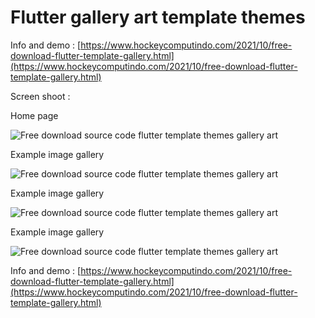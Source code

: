 # Flutter gallery art template themes

Info and demo :
[https://www.hockeycomputindo.com/2021/10/free-download-flutter-template-gallery.html](https://www.hockeycomputindo.com/2021/10/free-download-flutter-template-gallery.html)

Screen shoot :

Home page

![Free download source code flutter template themes gallery art](https://1.bp.blogspot.com/-bS3Y7sZJ-5A/YVh5LWJ6QwI/AAAAAAAARPM/HY5J2IN-FjEa81iBrB3HIcs3Aytf4OgxwCLcBGAsYHQ/s533/free%2Bdownload%2Bflutter%2Bsource%2Bcode%2Bgallery%2B%25284%2529.png)


Example image gallery

![Free download source code flutter template themes gallery art](https://1.bp.blogspot.com/-FJPAlEPke-Q/YVh5KC4kK-I/AAAAAAAARPA/uq4bP84eM4w9T48bIU-nYTsgo9Z0XVLqQCLcBGAsYHQ/s532/free%2Bdownload%2Bflutter%2Bsource%2Bcode%2Bgallery%2B%25281%2529.png)


Example image gallery

![Free download source code flutter template themes gallery art](https://1.bp.blogspot.com/-ntjow76e58Y/YVh5KSq6DBI/AAAAAAAARPI/aw0ZJOz_nB0eRFutQ72znqqMTDC-lLqQwCLcBGAsYHQ/s534/free%2Bdownload%2Bflutter%2Bsource%2Bcode%2Bgallery%2B%25283%2529.png)


Example image gallery

![Free download source code flutter template themes gallery art](https://1.bp.blogspot.com/-FjlQzgzgXxk/YVh5KBukUoI/AAAAAAAARPE/FGiIgobd8-Q5YAZdujBmZW17GFp4meBjQCLcBGAsYHQ/s537/free%2Bdownload%2Bflutter%2Bsource%2Bcode%2Bgallery%2B%25282%2529.png)


Info and demo :
[https://www.hockeycomputindo.com/2021/10/free-download-flutter-template-gallery.html](https://www.hockeycomputindo.com/2021/10/free-download-flutter-template-gallery.html)
